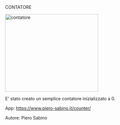 CONTATORE

<img src="https://i.ibb.co/qNLkgjx/contatore.png" alt="contatore" height="250px" width="300px">

E' stato creato un semplice contatore inizializzato a 0.

App: https://www.piero-sabino.it/counter/

Autore: Piero Sabino